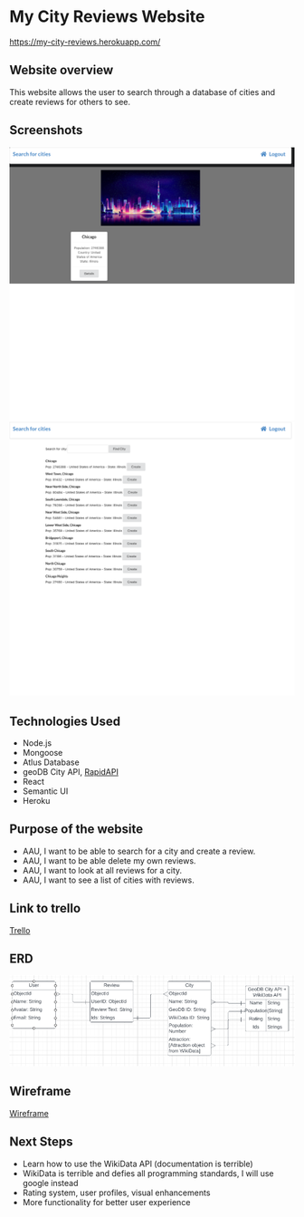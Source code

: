 # My City Reviews Website
https://my-city-reviews.herokuapp.com/
## Website overview
This website allows the user to search through a database of cities and create reviews for others to see.
## Screenshots
![screenshot1](public/homepage.png)
![screenshot2](public/search.png)
## Technologies Used
* Node.js
* Mongoose
* Atlus Database
* geoDB City API, [RapidAPI](https://rapidapi.com/wirefreethought/api/geodb-cities/details)
* React
* Semantic UI
* Heroku
## Purpose of the website
* AAU, I want to be able to search for a city and create a review.
* AAU, I want to be able delete my own reviews.
* AAU, I want to look at all reviews for a city.
* AAU, I want to see a list of cities with reviews.
## Link to trello
[Trello](https://trello.com/b/2F9duqRE/city-reviewer)
## ERD
![ERD](public/erd.png)
## Wireframe
[Wireframe](https://www.figma.com/file/dek7vLHMPiYG9b76OiPPNU/city-review?node-id=0%3A1)
## Next Steps
* Learn how to use the WikiData API (documentation is terrible)
* WikiData is terrible and defies all programming standards, I will use google instead
* Rating system, user profiles, visual enhancements
* More functionality for better user experience

